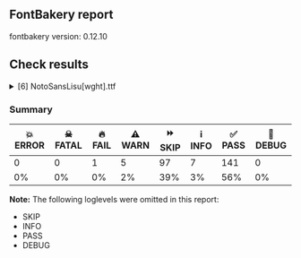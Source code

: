 ## FontBakery report

fontbakery version: 0.12.10





## Check results



<details><summary>[6] NotoSansLisu[wght].ttf</summary>
<div>
<details>
    <summary>🔥 <b>FAIL</b> Check for presence of an ARTICLE.en_us.html file <a href="https://fontbakery.readthedocs.io/en/stable/fontbakery/checks/googlefonts.description.html#"></a></summary>
    <div>







* 🔥 **FAIL** <p>This is a Noto font but it lacks an ARTICLE.en_us.html file.</p>
 [code: missing-article]



* 🔥 **FAIL** <p>This is a Noto font but it lacks a DESCRIPTION.en_us.html file.</p>
 [code: missing-description]



</div>
</details>

<details>
    <summary>⚠️ <b>WARN</b> Validate size, and resolution of article images, and ensure article page has minimum length and includes visual assets. <a href="https://fontbakery.readthedocs.io/en/stable/fontbakery/checks/googlefonts.article.html#"></a></summary>
    <div>







* ⚠️ **WARN** <p>Family metadata at fonts/NotoSansLisu/googlefonts/variable-ttf does not have an article.</p>
 [code: lacks-article]



</div>
</details>

<details>
    <summary>⚠️ <b>WARN</b> Check for codepoints not covered by METADATA subsets. <a href="https://fontbakery.readthedocs.io/en/stable/fontbakery/checks/googlefonts.subsets.html#"></a></summary>
    <div>







* ⚠️ **WARN** <p>The following codepoints supported by the font are not covered by
any subsets defined in the font's metadata file, and will never
be served. You can solve this by either manually adding additional
subset declarations to METADATA.pb, or by editing the glyphset
definitions.</p>
<ul>
<li>U+02D8 BREVE: try adding one of: yi, canadian-aboriginal</li>
<li>U+02D9 DOT ABOVE: try adding one of: yi, canadian-aboriginal</li>
<li>U+02DB OGONEK: try adding one of: yi, canadian-aboriginal</li>
<li>U+0302 COMBINING CIRCUMFLEX ACCENT: try adding one of: math, coptic, cherokee, tifinagh</li>
<li>U+0306 COMBINING BREVE: try adding one of: old-permic, tifinagh</li>
<li>U+0307 COMBINING DOT ABOVE: try adding one of: old-permic, duployan, math, todhri, syriac, malayalam, canadian-aboriginal, tai-le, tifinagh, hebrew, coptic</li>
<li>U+030A COMBINING RING ABOVE: try adding one of: duployan, syriac</li>
<li>U+030B COMBINING DOUBLE ACUTE ACCENT: try adding one of: osage, cherokee</li>
<li>U+030C COMBINING CARON: try adding one of: tai-le, cherokee</li>
<li>U+0326 COMBINING COMMA BELOW: try adding math</li>
<li>U+0327 COMBINING CEDILLA: try adding math</li>
<li>U+0328 COMBINING OGONEK: not included in any glyphset definition</li>
<li>U+25CC DOTTED CIRCLE: try adding one of: saurashtra, modi, cham, yi, pahawh-hmong, osage, balinese, ahom, phags-pa, tagbanwa, lepcha, newa, wancho, lao, adlam, syriac, hanifi-rohingya, mongolian, khmer, symbols, nko, gurmukhi, tifinagh, javanese, telugu, duployan, hanunoo, hebrew, grantha, brahmi, miao, sogdian, meetei-mayek, old-permic, devanagari, tamil, myanmar, tai-tham, malayalam, canadian-aboriginal, sharada, rejang, warang-citi, zanabazar-square, khojki, sundanese, siddham, tai-le, dogra, coptic, buhid, gujarati, masaram-gondi, psalter-pahlavi, mende-kikakui, kharoshthi, kayah-li, buginese, mahajani, thaana, caucasian-albanian, bhaiksuki, bassa-vah, limbu, takri, khudawadi, tai-viet, syloti-nagri, manichaean, kaithi, bengali, tagalog, chakma, thai, elbasan, sinhala, armenian, gunjala-gondi, new-tai-lue, tibetan, mandaic, math, batak, marchen, tirhuta, music, oriya, soyombo, kannada</li>
</ul>
<p>Or you can add the above codepoints to one of the subsets supported by the font: <code>latin</code>, <code>latin-ext</code>, <code>lisu</code></p>
 [code: unreachable-subsetting]



</div>
</details>

<details>
    <summary>⚠️ <b>WARN</b> Ensure soft_dotted characters lose their dot when combined with marks that replace the dot. <a href="https://fontbakery.readthedocs.io/en/stable/fontbakery/checks/shaping.html#"></a></summary>
    <div>







* ⚠️ **WARN** <p>The dot of soft dotted characters used in orthographies <em>must</em> disappear in the following strings: į̀ į́ į̂ į̃ į̄ į̌</p>
<p>The dot of soft dotted characters <em>should</em> disappear in other cases, for example: į̆ į̇ į̈ į̊ į̋ į̦̀ į̦́ į̦̂ į̦̃ į̦̄ į̦̆ į̦̇ į̦̈ į̦̊ į̦̋ į̦̌ į̧̀ į̧́ į̧̂ į̧̃</p>
<p>Your font fully covers the following languages that require the soft-dotted feature: Lithuanian (Latn, 2,357,094 speakers), Kaska (Latn, 125 speakers), Han (Latn, 6 speakers), Navajo (Latn, 166,319 speakers), Dutch (Latn, 31,709,104 speakers).</p>
<p>Your font does <em>not</em> cover the following languages that require the soft-dotted feature: Nzakara (Latn, 50,000 speakers), Ebira (Latn, 2,200,000 speakers), Bafut (Latn, 158,146 speakers), Basaa (Latn, 332,940 speakers), Teke-Ebo (Latn, 260,000 speakers), South Central Banda (Latn, 244,000 speakers), Ma’di (Latn, 584,000 speakers), Avokaya (Latn, 100,000 speakers), Kom (Latn, 360,685 speakers), Cicipu (Latn, 44,000 speakers), Igbo (Latn, 27,823,640 speakers), Kpelle, Guinea (Latn, 622,000 speakers), Mfumte (Latn, 79,000 speakers), Belarusian (Cyrl, 10,064,517 speakers), Southern Kisi (Latn, 360,000 speakers), Ukrainian (Cyrl, 29,273,587 speakers), Ijo, Southeast (Latn, 2,471,000 speakers), Dii (Latn, 71,000 speakers), Bete-Bendi (Latn, 100,000 speakers), Lugbara (Latn, 2,200,000 speakers), Ngbaka (Latn, 1,020,000 speakers), Heiltsuk (Latn, 300 speakers), Aghem (Latn, 38,843 speakers), Makaa (Latn, 221,000 speakers), Nateni (Latn, 100,000 speakers), Sar (Latn, 500,000 speakers), Koonzime (Latn, 40,000 speakers), Mango (Latn, 77,000 speakers), Dan (Latn, 1,099,244 speakers), Yala (Latn, 200,000 speakers), Mundani (Latn, 34,000 speakers), Ejagham (Latn, 120,000 speakers), Zapotec (Latn, 490,000 speakers), Gulay (Latn, 250,478 speakers), Vute (Latn, 21,000 speakers), Fur (Latn, 1,230,163 speakers), Ekpeye (Latn, 226,000 speakers).</p>
 [code: soft-dotted]



</div>
</details>

<details>
    <summary>⚠️ <b>WARN</b> Ensure variable fonts include an avar table. <a href="https://fontbakery.readthedocs.io/en/stable/fontbakery/checks/googlefonts.varfont.html#"></a></summary>
    <div>







* ⚠️ **WARN** <p>This variable font does not have an avar table.</p>
 [code: missing-avar]



</div>
</details>

<details>
    <summary>⚠️ <b>WARN</b> Ensure fonts have ScriptLangTags declared on the 'meta' table. <a href="https://fontbakery.readthedocs.io/en/stable/fontbakery/checks/googlefonts.meta.html#"></a></summary>
    <div>







* ⚠️ **WARN** <p>This font file does not have a 'meta' table.</p>
 [code: lacks-meta-table]



</div>
</details>
</div>
</details>




### Summary

| 💥 ERROR | ☠ FATAL | 🔥 FAIL | ⚠️ WARN | ⏩ SKIP | ℹ️ INFO | ✅ PASS | 🔎 DEBUG | 
| ---|---|---|---|---|---|---|---|
| 0 | 0 | 1 | 5 | 97 | 7 | 141 | 0 | 
| 0% | 0% | 0% | 2% | 39% | 3% | 56% | 0% | 



**Note:** The following loglevels were omitted in this report:


* SKIP
* INFO
* PASS
* DEBUG
